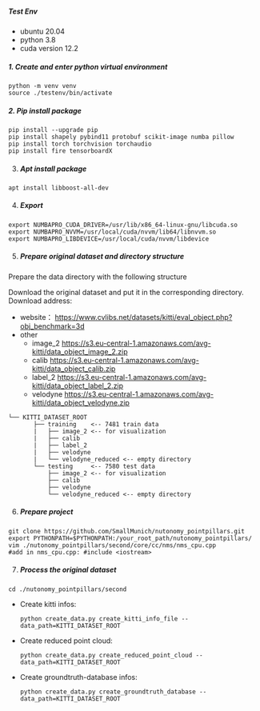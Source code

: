 ##### Test Env

- ubuntu 20.04
- python 3.8
- cuda version 12.2

##### 1. Create and enter python virtual environment

```shell
python -m venv venv
source ./testenv/bin/activate
```

##### 2. Pip install package

```shell
pip install --upgrade pip
pip install shapely pybind11 protobuf scikit-image numba pillow
pip install torch torchvision torchaudio
pip install fire tensorboardX
```

3. ##### Apt install package

```shell
apt install libboost-all-dev
```

4. ##### Export

```shell
export NUMBAPRO_CUDA_DRIVER=/usr/lib/x86_64-linux-gnu/libcuda.so
export NUMBAPRO_NVVM=/usr/local/cuda/nvvm/lib64/libnvvm.so
export NUMBAPRO_LIBDEVICE=/usr/local/cuda/nvvm/libdevice
```

5. ##### Prepare original dataset and directory structure

Prepare the data directory with the following structure

Download the original dataset and put it in the corresponding directory. Download address:

- website： https://www.cvlibs.net/datasets/kitti/eval_object.php?obj_benchmark=3d
- other
    - image_2 https://s3.eu-central-1.amazonaws.com/avg-kitti/data_object_image_2.zip
    - calib https://s3.eu-central-1.amazonaws.com/avg-kitti/data_object_calib.zip
    - label_2 https://s3.eu-central-1.amazonaws.com/avg-kitti/data_object_label_2.zip
    - velodyne https://s3.eu-central-1.amazonaws.com/avg-kitti/data_object_velodyne.zip

```
└── KITTI_DATASET_ROOT
       ├── training    <-- 7481 train data
       |   ├── image_2 <-- for visualization
       |   ├── calib
       |   ├── label_2
       |   ├── velodyne
       |   └── velodyne_reduced <-- empty directory
       └── testing     <-- 7580 test data
           ├── image_2 <-- for visualization
           ├── calib
           ├── velodyne
           └── velodyne_reduced <-- empty directory
```

6. ##### Prepare project

```shell
git clone https://github.com/SmallMunich/nutonomy_pointpillars.git
export PYTHONPATH=$PYTHONPATH:/your_root_path/nutonomy_pointpillars/
vim ./nutonomy_pointpillars/second/core/cc/nms/nms_cpu.cpp
#add in nms_cpu.cpp: #include <iostream>
```

7. ##### Process the original dataset

```shell
cd ./nutonomy_pointpillars/second
```

- Create kitti infos:

  ```shell
  python create_data.py create_kitti_info_file --data_path=KITTI_DATASET_ROOT
  ```

- Create reduced point cloud:

  ```shell
  python create_data.py create_reduced_point_cloud --data_path=KITTI_DATASET_ROOT
  ```

- Create groundtruth-database infos:

  ```shell
  python create_data.py create_groundtruth_database --data_path=KITTI_DATASET_ROOT
  ```